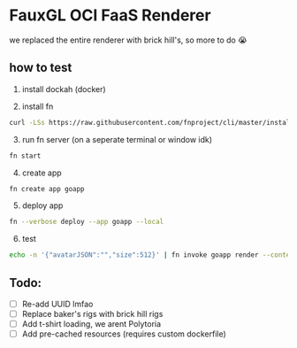# FauxGL OCI FaaS Renderer 

we replaced the entire renderer with brick hill's, so more to do :sob:

## how to test

1. install dockah (docker)

2. install fn
```sh
curl -LSs https://raw.githubusercontent.com/fnproject/cli/master/install | sh
```

3. run fn server (on a seperate terminal or window idk)
```sh
fn start
```

4. create app
```sh
fn create app goapp
```

5. deploy app
```sh
fn --verbose deploy --app goapp --local
```

6. test
```sh
echo -n '{"avatarJSON":"","size":512}' | fn invoke goapp render --content-type application/json
```

## Todo:
- [ ] Re-add UUID lmfao 
- [ ] Replace baker's rigs with brick hill rigs
- [ ] Add t-shirt loading, we arent Polytoria
- [ ] Add pre-cached resources (requires custom dockerfile)
